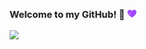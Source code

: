 ### Welcome to my GitHub! 👾 <img src="https://raw.githubusercontent.com/Tess314/Tess314/master/heart.gif" width="17px">


<img align="center" src="https://github-readme-stats.vercel.app/api/top-langs/?username=Tess314&theme=highcontrast&layout=compact&title_color=8A2BE2" />
